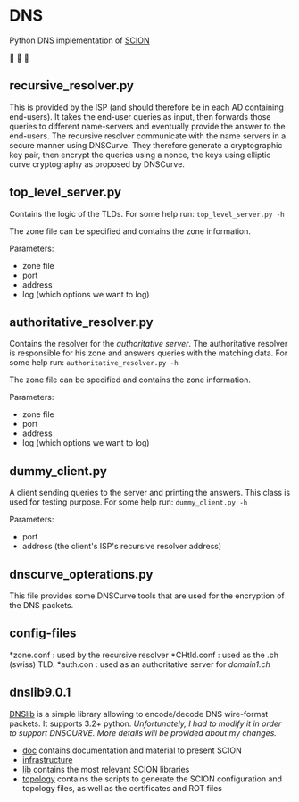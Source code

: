 DNS
=====

Python DNS implementation of [SCION](http://www.netsec.ethz.ch/research/SCION)

:feet: :feet: :feet:

recursive_resolver.py
--------------
This is provided by the ISP (and should therefore be in each AD containing end-users).
It takes the end-user queries as input, then forwards those queries to different name-servers and eventually provide the answer to the end-users.
The recursive resolver communicate with the name servers in a secure manner using DNSCurve. They therefore generate a cryptographic key pair, then encrypt the queries using a nonce, the keys using elliptic curve cryptography as proposed by DNSCurve.

top_level_server.py
--------------
Contains the logic of the TLDs.
For some help run: 
	`top_level_server.py -h`

The zone file can be specified and contains the zone information.

Parameters:
*	zone file
*	port
*	address
*	log (which options we want to log)

authoritative_resolver.py
--------------

Contains the resolver for the *authoritative server*.
The authoritative resolver is responsible for his zone and answers queries
with the matching data.
For some help run: 
	`authoritative_resolver.py -h`

The zone file can be specified and contains the zone information.

Parameters:
*	zone file
*	port
*	address
*	log (which options we want to log)

dummy_client.py
--------------
A client sending queries to the server and printing the answers.
This class is used for testing purpose.
For some help run: 
	`dummy_client.py -h`

Parameters:
*	port
*	address (the client's ISP's recursive resolver address)

dnscurve_opterations.py
--------------
This file provides some DNSCurve tools that are used for the encryption of the DNS packets.

config-files
--------------
*zone.conf	:	used by the recursive resolver
*CHtld.conf	:	used as the .ch (swiss) TLD.
*auth.con	:	used as an authoritative server for *domain1.ch*

dnslib9.0.1
--------------
[DNSlib](https://pypi.python.org/pypi/dnslib) is a simple library allowing to encode/decode DNS wire-format packets.
It supports 3.2+ python.
*Unfortunately, I had to modify it in order to support DNSCURVE.*
*More details will be provided about my changes.*


* [doc](https://github.com/netsec-ethz/scion/tree/master/doc) contains documentation and material to present SCION
* [infrastructure](https://github.com/netsec-ethz/scion/tree/master/infrastructure)
* [lib](https://github.com/netsec-ethz/scion/tree/master/lib) contains the most relevant SCION libraries
* [topology](https://github.com/netsec-ethz/scion/tree/servers/topology) contains the scripts to generate the SCION configuration and topology files, as well as the certificates and ROT files


